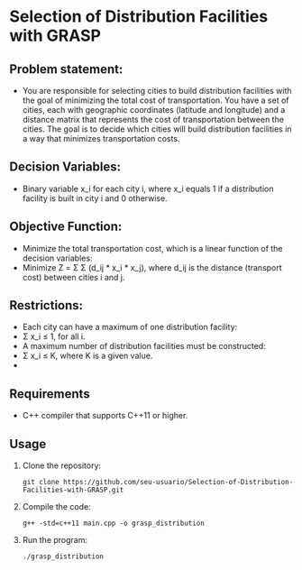 # Selection of Distribution Facilities with GRASP
## Problem statement:
- You are responsible for selecting cities to build distribution facilities with the goal of minimizing the total cost of transportation. You have a set of cities, each with geographic coordinates (latitude and longitude) and a distance matrix that represents the cost of transportation between the cities. The goal is to decide which cities will build distribution facilities in a way that minimizes transportation costs.
## Decision Variables:
- Binary variable x_i for each city i, where x_i equals 1 if a distribution facility is built in city i and 0 otherwise.

## Objective Function:
- Minimize the total transportation cost, which is a linear function of the decision variables:
- Minimize Z = Σ Σ (d_ij * x_i * x_j), where d_ij is the distance (transport cost) between cities i and j.

## Restrictions:
- Each city can have a maximum of one distribution facility:
- Σ x_i ≤ 1, for all i.
- A maximum number of distribution facilities must be constructed:
- Σ x_i ≤ K, where K is a given value.
- 
## Requirements
- C++ compiler that supports C++11 or higher.

## Usage

1. Clone the repository:

   ```shell
   git clone https://github.com/seu-usuario/Selection-of-Distribution-Facilities-with-GRASP.git
2. Compile the code:
   ```shell
   g++ -std=c++11 main.cpp -o grasp_distribution
3. Run the program:
   ```shell
   ./grasp_distribution
